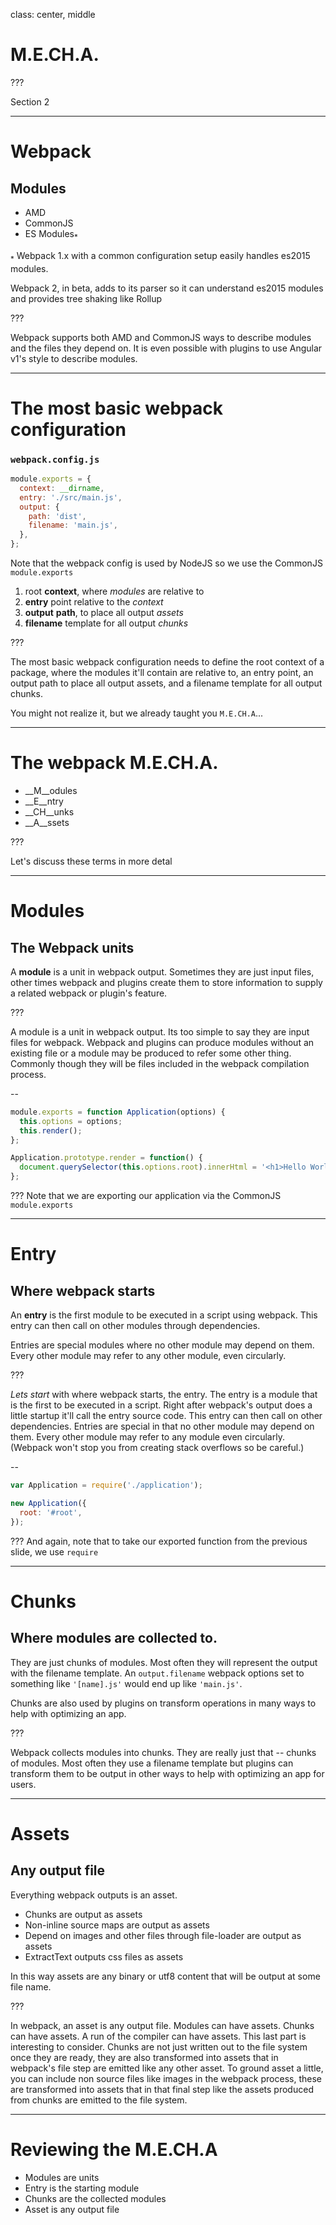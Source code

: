 class: center, middle
# M.E.CH.A.

???

Section 2

---

# Webpack

## Modules

- AMD
- CommonJS
- ES Modules<sub>\*</sub>

<sub>\*</sub> Webpack 1.x with a common configuration setup easily handles es2015 modules.

Webpack 2, in beta, adds to its parser so it can understand es2015 modules and provides tree shaking like Rollup

???

Webpack supports both AMD and CommonJS ways to describe modules and the files
they depend on. It is even possible with plugins to use Angular v1's style to
describe modules.

---

# The most basic webpack configuration

### `webpack.config.js`

```js
module.exports = {
  context: __dirname,
  entry: './src/main.js',
  output: {
    path: 'dist',
    filename: 'main.js',
  },
};
```
Note that the webpack config is used by NodeJS so we use the CommonJS `module.exports`

1. root __context__, where _modules_ are relative to
2. __entry__ point relative to the _context_
3. __output__ __path__, to place all output _assets_
  1. __filename__ template for all output _chunks_

???

The most basic webpack configuration needs to define the root context of a package, where the modules it'll contain are relative to, an entry point, an output path to place all output assets, and a filename template for all output chunks.

You might not realize it, but we already taught you `M.E.CH.A`...

---

# The webpack M.E.CH.A.

- __M__odules
- __E__ntry
- __CH__unks
- __A__ssets

???

Let's discuss these terms in more detal

---

# Modules

## The Webpack units

A **module** is a unit in webpack output. Sometimes they are just input files, other times webpack and plugins create them to store information to supply a related webpack or plugin's feature.

???

A module is a unit in webpack output. Its too simple to say they are input files for webpack. Webpack and plugins can produce modules without an existing file or a module may be produced to refer some other thing. Commonly though they will be files included in the webpack compilation process.

--

```javascript
module.exports = function Application(options) {
  this.options = options;
  this.render();
};

Application.prototype.render = function() {
  document.querySelector(this.options.root).innerHtml = '<h1>Hello World</h1>';
};
```

???
Note that we are exporting our application via the CommonJS `module.exports`

---

# Entry

## Where webpack starts

An **entry** is the first module to be executed in a script using webpack. This entry can then call on other modules through dependencies.

Entries are special modules where no other module may depend on them. Every other module may refer to any other module, even circularly.

???

_Lets start_ with where webpack starts, the entry. The entry is a module that is the first to be executed in a script. Right after webpack's output does a little startup it'll call the entry source code. This entry can then call on other dependencies. Entries are special in that no other module may depend on them. Every other module may refer to any module even circularly. (Webpack won't stop you from creating stack overflows so be careful.)

--

```javascript
var Application = require('./application');

new Application({
  root: '#root',
});
```

???
And again, note that to take our exported function from the previous slide, we use `require`

---

# Chunks

## Where modules are collected to.

They are just chunks of modules. Most often they will represent the output with the filename template. An `output.filename` webpack options set to something like `'[name].js'` would end up like `'main.js'`.

Chunks are also used by plugins on transform operations in many ways to help with optimizing an app.

???

Webpack collects modules into chunks. They are really just that -- chunks of modules. Most often they use a filename template but plugins can transform them to be output in other ways to help with optimizing an app for users.

---

# Assets

## Any output file

Everything webpack outputs is an asset.

- Chunks are output as assets
- Non-inline source maps are output as assets
- Depend on images and other files through file-loader are output as assets
- ExtractText outputs css files as assets

In this way assets are any binary or utf8 content that will be output at some file name.

???

In webpack, an asset is any output file. Modules can have assets. Chunks can have assets. A run of the compiler can have assets. This last part is interesting to consider. Chunks are not just written out to the file system once they are ready, they are also transformed into assets that in webpack's file step are emitted like any other asset. To ground asset a little, you can include non source files like images in the webpack process, these are transformed into assets that in that final step like the assets produced from chunks are emitted to the file system.

---

# Reviewing the M.E.CH.A

- Modules are units
- Entry is the starting module
- Chunks are the collected modules
- Asset is any output file
